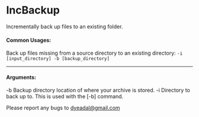 # IncBackup
Incrementally back up files to an existing folder.

#### Common Usages:
Back up files missing from a source directory to an existing directory: 
`-i [input_directory] -b [backup_directory]`

---

#### Arguments:
-b      Backup directory location of where your archive is stored.
-i      Directory to back up to. This is used with the [-b] command.

Please report any bugs to dyeadal@gmail.com
